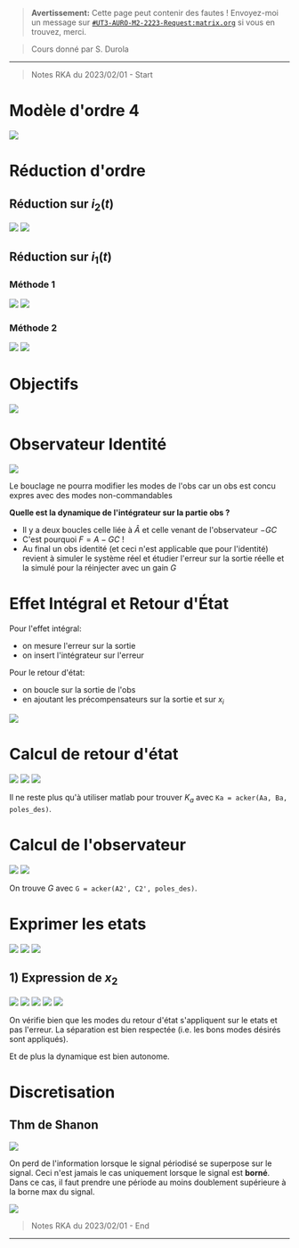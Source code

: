 
> **Avertissement:**
Cette page peut contenir des fautes ! Envoyez-moi un message sur [`#UT3-AURO-M2-2223-Request:matrix.org`](https://matrix.to/#/#UT3-AURO-M2-2223-Request:matrix.org) si vous en trouvez, merci.

> Cours donné par S. Durola

---

> Notes RKA du 2023/02/01 - Start




# Modèle d'ordre 4

![](/assets/images/B3.CCTR.TP2.BB20230201-01.png)

# Réduction d'ordre

## Réduction sur $i_2(t)$

![](/assets/images/B3.CCTR.TP2.BB20230201-02.png)
![](/assets/images/B3.CCTR.TP2.BB20230201-03.png)

## Réduction sur $i_1(t)$

### Méthode 1

![](/assets/images/B3.CCTR.TP2.BB20230201-04.png)
![](/assets/images/B3.CCTR.TP2.BB20230201-05.png)

### Méthode 2

![](/assets/images/B3.CCTR.TP2.BB20230201-06.png)
![](/assets/images/B3.CCTR.TP2.BB20230201-07.png)

# Objectifs

![](/assets/images/B3.CCTR.TP2.BB20230201-08.png)

# Observateur Identité

![](/assets/images/B3.CCTR.TP2.BB20230201-09.png)

Le bouclage ne pourra modifier les modes de l'obs car un obs est concu expres avec des modes non-commandables

**Quelle est la dynamique de l'intégrateur sur la partie obs ?**
- Il y a deux boucles celle liée à $\hat A$ et celle venant de l'observateur $-GC$
- C'est pourquoi $F=A-GC$ !
- Au final un obs identité (et ceci n'est applicable que pour l'identité) revient à simuler le système réel et étudier l'erreur sur la sortie réelle et la simulé pour la réinjecter avec un gain $G$

# Effet Intégral et Retour d'État

Pour l'effet intégral:
- on mesure l'erreur sur la sortie
- on insert l'intégrateur sur l'erreur

Pour le retour d'état:
- on boucle sur la sortie de l'obs
- en ajoutant les précompensateurs sur la sortie et sur $x_i$

![](/assets/images/B3.CCTR.TP2.BB20230201-10.png)

# Calcul de retour d'état

![](/assets/images/B3.CCTR.TP2.BB20230201-11.png)
![](/assets/images/B3.CCTR.TP2.BB20230201-12.png)
![](/assets/images/B3.CCTR.TP2.BB20230201-13.png)

Il ne reste plus qu'à utiliser matlab pour trouver $K_a$ avec `Ka = acker(Aa, Ba, poles_des)`.

# Calcul de l'observateur

![](/assets/images/B3.CCTR.TP2.BB20230201-14.png)
![](/assets/images/B3.CCTR.TP2.BB20230201-15.png)

On trouve $G$ avec `G = acker(A2', C2', poles_des)`.


# Exprimer les etats

![](/assets/images/B3.CCTR.TP2.BB20230201-16.png)
![](/assets/images/B3.CCTR.TP2.BB20230201-17.png)
![](/assets/images/B3.CCTR.TP2.BB20230201-18.png)

## 1) Expression de $x_2$

![](/assets/images/B3.CCTR.TP2.BB20230201-19.png)
![](/assets/images/B3.CCTR.TP2.BB20230201-20.png)
![](/assets/images/B3.CCTR.TP2.BB20230201-21.png)
![](/assets/images/B3.CCTR.TP2.BB20230201-22.png)
![](/assets/images/B3.CCTR.TP2.BB20230201-23.png)

On vérifie bien que les modes du retour d'état s'appliquent sur le etats et pas l'erreur. La séparation est bien respectée (i.e. les bons modes désirés sont appliqués).

Et de plus la dynamique est bien autonome.

# Discretisation

## Thm de Shanon

![](/assets/images/B3.CCTR.TP2.BB20230201-24.png)

On perd de l'information lorsque le signal périodisé se superpose sur le signal. Ceci n'est jamais le cas uniquement lorsque le signal est **borné**. Dans ce cas, il faut prendre une période au moins doublement supérieure à la borne max du signal.

![](/assets/images/B3.CCTR.TP2.BB20230201-25.png)




> Notes RKA du 2023/02/01 - End

---